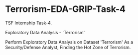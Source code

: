 # Terrorism-EDA-GRIP-Task-4
TSF Internship Task-4.

Exploratory Data Analysis - 'Terrorism'

Perform Exploratory Data Analysis on Dataset 'Terrorism' As a Security/Defense Analyst, Finding the Hot Zone of Terrorism.
